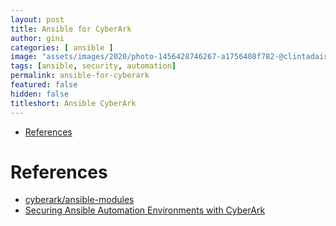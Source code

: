 ```yaml
---
layout: post
title: Ansible for CyberArk
author: gini
categories: [ ansible ]
image: "assets/images/2020/photo-1456428746267-a1756408f782-@clintadair.jpg"
tags: [ansible, security, automation]
permalink: ansible-for-cyberark
featured: false
hidden: false
titleshort: Ansible CyberArk
---
```


- [References](#references)


# References

- [cyberark/ansible-modules](https://github.com/cyberark/ansible-modules)
- [Securing Ansible Automation Environments with CyberArk](https://www.cyberark.com/resources/blog/securing-ansible-automation-environments-with-cyberark)
